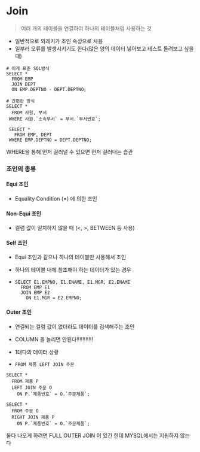 # Join

> 여러 개의 테이블을 연결하여 하나의 테이블처럼 사용하는 것

- 일반적으로 외래키가 조인 속성으로 사용
- 일부러 오류를 발생시키기도 한다(많은 양의 데이터 넣어보고 테스트 돌려보고 싶을 때)



```mysql
# 이게 표준 SQL방식
SELECT *
  FROM EMP
  JOIN DEPT
  ON EMP.DEPTNO - DEPT.DEPTNO;

# 간편한 방식
SELECT *
  FROM 사원, 부서
 WHERE 사원.`소속부서` = 부서.`부서번호`;
 
 SELECT *
   FROM EMP, DEPT
 WHERE EMP.DEPTNO = DEPT.DEPTNO;
```



WHERE을 통해 먼저 걸러낼 수 있으면 먼저 걸러내는 습관



### 조인의 종류

#### Equi 조인

- Equality Condition (=) 에 의한 조인

####  Non-Equi 조인

- 컬럼 값이 일치하지 않을 때 (<, >, BETWEEN 등 사용)

####  Self 조인

- Equi 조인과 같으나 하나의 테이블만 사용해서 조인

- 하나의 테이블 내에 참조해야 하는 데이터가 있는 경우

- ```mysql
  SELECT E1.EMPNO, E1.ENAME, E1.MGR, E2.ENAME
    FROM EMP E1
    JOIN EMP E2
      ON E1.MGR = E2.EMPNO;
  ```



#### Outer 조인

- 연결되는 컬럼 값이 없더라도 데이터를 검색해주는 조인
- COLUMN 을 늘리면 안된다!!!!!!!!!!!
- 1대다의 데이터 상황

- `FROM 제품 LEFT JOIN 주문`

```mysql
SELECT *
  FROM 제품 P
  LEFT JOIN 주문 O
    ON P.`제품번호` = O.`주문제품`;
    
SELECT *
  FROM 주문 O
  RIGHT JOIN 제품 P
    ON P.`제품번호` = O.`주문제품`;
```

둘다 나오게 하려면 FULL OUTER JOIN 이 있긴 한데 MYSQL에서는 지원하지 않는다



